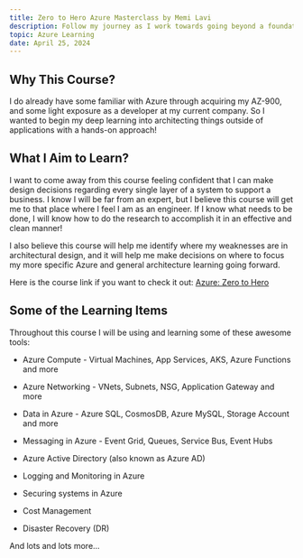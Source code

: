 ```yaml
---
title: Zero to Hero Azure Masterclass by Memi Lavi
description: Follow my journey as I work towards going beyond a foundational knowledge of Azure! I have decided to start with a Udemy course aimed at learning how to build a full modern cloud system for a company using Azure with a hands-on approach.
topic: Azure Learning
date: April 25, 2024
---
```


## Why This Course?

I do already have some familiar with Azure through acquiring my AZ-900, and some light exposure as a developer at my current company. So I wanted to begin my deep learning into architecting things outside of applications with a hands-on approach!

## What I Aim to Learn?

I want to come away from this course feeling confident that I can make design decisions regarding every single layer of a system to support a business. I know I will be far from an expert, but I believe this course will get me to that place where I feel I am as an engineer. If I know what needs to be done, I will know how to do the research to accomplish it in an effective and clean manner!

I also believe this course will help me identify where my weaknesses are in architectural design, and it will help me make decisions on where to focus my more specific Azure and general architecture learning going forward.

Here is the course link if you want to check it out:
[Azure: Zero to Hero](https://www.udemy.com/course/microsoft-azure-from-zero-to-hero-the-complete-guide/?couponCode=ST6MT42324)

## Some of the Learning Items

Throughout this course I will be using and learning some of these awesome tools:

- Azure Compute - Virtual Machines, App Services, AKS, Azure Functions and more

- Azure Networking - VNets, Subnets, NSG, Application Gateway and more

- Data in Azure - Azure SQL, CosmosDB, Azure MySQL, Storage Account and more

- Messaging in Azure - Event Grid, Queues, Service Bus, Event Hubs

- Azure Active Directory (also known as Azure AD)

- Logging and Monitoring in Azure

- Securing systems in Azure

- Cost Management

- Disaster Recovery (DR)

And lots and lots more...
